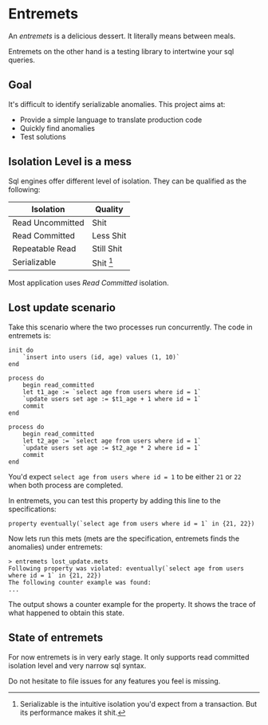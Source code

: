 # Entremets

An *entremets* is a delicious dessert. It literally means between meals.

Entremets on the other hand is a testing library to intertwine your sql queries.

## Goal

It's difficult to identify serializable anomalies.
This project aims at:

- Provide a simple language to translate production code
- Quickly find anomalies
- Test solutions

## Isolation Level is a mess

Sql engines offer different level of isolation.
They can be qualified as the following:

| Isolation        | Quality    |
|------------------|------------|
| Read Uncommitted | Shit       |
| Read Committed   | Less Shit  |
| Repeatable Read  | Still Shit |
| Serializable     | Shit [^1]  |

[^1]: Serializable is the intuitive isolation you'd expect from a transaction. But its performance makes it shit.

Most application uses _Read Committed_ isolation.

## Lost update scenario

Take this scenario where the two processes run concurrently.
The code in entremets is:

``` mets
init do
    `insert into users (id, age) values (1, 10)`
end

process do
    begin read_committed
    let t1_age := `select age from users where id = 1`
    `update users set age := $t1_age + 1 where id = 1`
    commit
end

process do
    begin read_committed
    let t2_age := `select age from users where id = 1`
    `update users set age := $t2_age * 2 where id = 1`
    commit
end
```

You'd expect `select age from users where id = 1` to be either `21` or `22` when both process are completed.

In entremets, you can test this property by adding this line to the specifications:

``` mets
property eventually(`select age from users where id = 1` in {21, 22})
```

Now lets run this mets (mets are the specification, entremets finds the anomalies) under entremets:

```
> entremets lost_update.mets
Following property was violated: eventually(`select age from users where id = 1` in {21, 22})
The following counter example was found:
...
```

The output shows a counter example for the property.
It shows the trace of what happened to obtain this state.

## State of entremets

For now entremets is in very early stage.
It only supports read committed isolation level and very narrow sql syntax.

Do not hesitate to file issues for any features you feel is missing.
